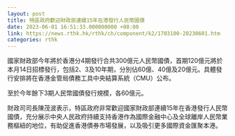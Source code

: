 ```yaml
---
layout: post
title: 特區政府歡迎財政部連續15年在港發行人民幣國債
date: 2023-06-01 16:51:33.000000000 +08:00
link: https://news.rthk.hk/rthk/ch/component/k2/1703100-20230601.htm
categories: rthk
---
```


國家財政部今年將於香港分4期發行合共300億元人民幣國債，首期120億元將於本月14日招標發行，包括2、3及10年期，分別佔60億、40億及20億元。具體發行安排將在香港金管局債務工具中央結算系統（CMU）公布。 

至於今年餘下3期人民幣國債發行規模，各60億元。

財政司司長陳茂波表示，特區政府非常歡迎國家財政部連續15年在香港發行人民幣國債，充分展示中央人民政府持續支持香港作為國際金融中心及全球離岸人民幣業務樞紐的地位，有助促進香港債券市場發展，以及吸引更多國際資金匯聚本港。
